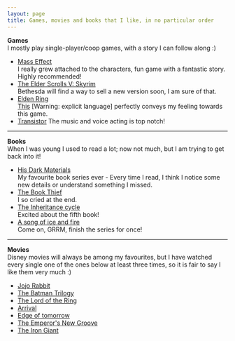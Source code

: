 ```yaml
---
layout: page
title: Games, movies and books that I like, in no particular order
---
```


**Games**  
I mostly play single-player/coop games, with a story I can follow along :)  

- [Mass Effect](https://en.wikipedia.org/wiki/Mass_Effect)  
    I really grew attached to the characters, fun game with a fantastic story. Highly recommended!
- [The Elder Scrolls V: Skyrim](https://en.wikipedia.org/wiki/The_Elder_Scrolls_V:_Skyrim)  
    Bethesda will find a way to sell a new version soon, I am sure of that.
- [Elden Ring](https://en.wikipedia.org/wiki/Elden_Ring)  
    [This](https://www.youtube.com/watch?v=D1H4o4FW-wA) [Warning: explicit language] perfectly conveys my feeling towards this game.
- [Transistor](https://en.wikipedia.org/wiki/Transistor_(video_game))  
    The music and voice acting is top notch!

---

**Books**  
When I was young I used to read a lot; now not much, but I am trying to get back into it!

- [His Dark Materials](https://en.wikipedia.org/wiki/His_Dark_Materials)  
    My favourite book series ever - Every time I read, I think I notice some new details or understand something I missed.
- [The Book Thief](https://en.wikipedia.org/wiki/The_Book_Thief)  
    I so cried at the end.
- [The Inheritance cycle](https://en.wikipedia.org/wiki/The_Inheritance_Cycle)  
    Excited about the fifth book!
- [A song of ice and fire](https://en.wikipedia.org/wiki/A_Song_of_Ice_and_Fire)  
    Come on, GRRM, finish the series for once!

---

**Movies**  
Disney movies will always be among my favourites, but I have watched every single one of the ones below at least three times, so it is fair to say I like them very much :)

- [Jojo Rabbit](https://en.wikipedia.org/wiki/Jojo_Rabbit)
- [The Batman Trilogy](https://en.wikipedia.org/wiki/Batman_Begins)
- [The Lord of the Ring](https://en.wikipedia.org/wiki/The_Lord_of_the_Rings_(film_series))
- [Arrival](https://en.wikipedia.org/wiki/Arrival_(film))
- [Edge of tomorrow](https://en.wikipedia.org/wiki/Edge_of_Tomorrow)
- [The Emperor's New Groove](https://en.wikipedia.org/wiki/The_Emperor%27s_New_Groove)
- [The Iron Giant](https://en.wikipedia.org/wiki/The_Iron_Giant)